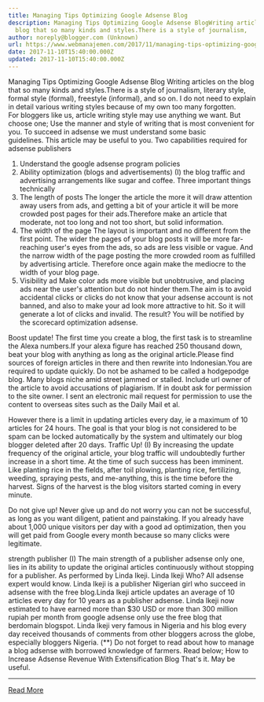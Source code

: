 ```yaml
---
title: Managing Tips Optimizing Google Adsense Blog
description: Managing Tips Optimizing Google Adsense BlogWriting articles on the
  blog that so many kinds and styles.There is a style of journalism,
author: noreply@blogger.com (Unknown)
url: https://www.webmanajemen.com/2017/11/managing-tips-optimizing-google-adsense.html
date: 2017-11-10T15:40:00.000Z
updated: 2017-11-10T15:40:00.000Z
---
```


Managing Tips Optimizing Google Adsense Blog
Writing articles on the blog that so many kinds and styles.There is a style of journalism, literary style, formal style (formal), freestyle (informal), and so on. I do not need to explain in detail various writing styles because of my own too many forgotten. For bloggers like us, article writing style may use anything we want. But choose one; Use the manner and style of writing that is most convenient for you.
To succeed in adsense we must understand some basic guidelines. This article may be useful to you.
Two capabilities required for adsense publishers
1. Understand the google adsense program policies
2. Ability optimization (blogs and advertisements)
(I) the blog traffic and advertising arrangements like sugar and coffee.
Three important things technically
1. The length of posts
The longer the article the more it will draw attention away users from ads, and getting a bit of your article it will be more crowded post pages for their ads.Therefore make an article that moderate, not too long and not too short, but solid information.
2. The width of the page
The layout is important and no different from the first point. The wider the pages of your blog posts it will be more far-reaching user's eyes from the ads, so ads are less visible or vague. And the narrow width of the page posting the more crowded room as fulfilled by advertising article. Therefore once again make the mediocre to the width of your blog page.
3. Visibility ad
Make color ads more visible but unobtrusive, and placing ads near the user's attention but do not hinder them.The aim is to avoid accidental clicks or clicks do not know that your adsense account is not banned, and also to make your ad look more attractive to hit. So it will generate a lot of clicks and invalid.
The result?
You will be notified by the scorecard optimization adsense.



Boost update!
The first time you create a blog, the first task is to streamline the Alexa numbers.If your alexa figure has reached 250 thousand down, beat your blog with anything as long as the original article.Please find sources of foreign articles in there and then rewrite into Indonesian.You are required to update quickly. Do not be ashamed to be called a hodgepodge blog. Many blogs niche amid street jammed or stalled.
Include url owner of the article to avoid accusations of plagiarism. If in doubt ask for permission to the site owner. I sent an electronic mail request for permission to use the content to overseas sites such as the Daily Mail et al.

However there is a limit in updating articles every day, ie a maximum of 10 articles for 24 hours. The goal is that your blog is not considered to be spam can be locked automatically by the system and ultimately our blog blogger deleted after 20 days.
Traffic Up!
(I) By increasing the update frequency of the original article, your blog traffic will undoubtedly further increase in a short time. At the time of such success has been imminent.
Like planting rice in the fields, after toil plowing, planting rice, fertilizing, weeding, spraying pests, and me-anything, this is the time before the harvest. Signs of the harvest is the blog visitors started coming in every minute.

Do not give up!
Never give up and do not worry you can not be successful, as long as you want diligent, patient and painstaking. If you already have about 1,000 unique visitors per day with a good ad optimization, then you will get paid from Google every month because so many clicks were legitimate.

strength publisher
(I) The main strength of a publisher adsense only one, lies in its ability to update the original articles continuously without stopping for a publisher. As performed by Linda Ikeji.
Linda Ikeji Who?
All adsense expert would know. Linda Ikeji is a publisher Nigerian girl who succeed in adsense with the free blog.Linda Ikeji article updates an average of 10 articles every day for 10 years as a publisher adsense.
Linda Ikeji now estimated to have earned more than $30 USD or more than 300 million rupiah per month from google adsense only use the free blog that berdomain blogspot. Linda Ikeji very famous in Nigeria and his blog every day received thousands of comments from other bloggers across the globe, especially bloggers Nigeria.
(**) Do not forget to read about how to manage a blog adsense with borrowed knowledge of farmers. Read below;
How to Increase Adsense Revenue With Extensification Blog
That's it. May be useful.<hr/> <a href="https://www.webmanajemen.com/2017/11/managing-tips-optimizing-google-adsense.html" rel="follow" class="button" id="read-more">Read More</a>